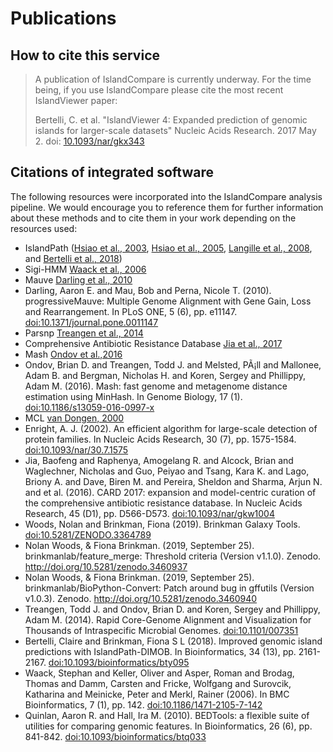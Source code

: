 # Publications

## How to cite this service
> A publication of IslandCompare is currently underway. For the time being, if you use IslandCompare please cite the most recent IslandViewer paper:
>
> Bertelli, C. et al. "IslandViewer 4: Expanded prediction of genomic islands for larger-scale datasets" Nucleic Acids Research. 2017 May 2. 
> doi: [10.1093/nar/gkx343](https://academic.oup.com/nar/article-lookup/doi/10.1093/nar/gkx343)


## Citations of integrated software

The following resources were incorporated into the IslandCompare analysis pipeline. We would encourage you to reference them for further information about these methods and to cite them in your work depending on the resources used:

- IslandPath ([Hsiao et al., 2003](https://academic.oup.com/bioinformatics/article/19/3/418/258350), [Hsiao et al., 2005](http://journals.plos.org/plosgenetics/article?id=10.1371/journal.pgen.0010062), [Langille et al., 2008](http://www.biomedcentral.com/1471-2105/9/329), and [Bertelli et al., 2018](https://academic.oup.com/bioinformatics/article/34/13/2161/4904263))
- Sigi-HMM [Waack et al., 2006](http://www.biomedcentral.com/1471-2105/7/142)
- Mauve [Darling et al., 2010](https://journals.plos.org/plosone/article?id=10.1371/journal.pone.0011147)
- Darling, Aaron E. and Mau, Bob and Perna, Nicole T. (2010). progressiveMauve: Multiple Genome Alignment with Gene Gain, Loss and Rearrangement. In PLoS ONE, 5 (6), pp. e11147. [doi:10.1371/journal.pone.0011147](http://dx.doi.org/10.1371/journal.pone.0011147)
- Parsnp [Treangen et al., 2014](https://genomebiology.biomedcentral.com/articles/10.1186/s13059-014-0524-x)
- Comprehensive Antibiotic Resistance Database [Jia et al., 2017](https://academic.oup.com/nar/article/45/D1/D566/2333912)
- Mash [Ondov et al.,2016](https://genomebiology.biomedcentral.com/articles/10.1186/s13059-016-0997-x)
- Ondov, Brian D. and Treangen, Todd J. and Melsted, PÃ¡ll and Mallonee, Adam B. and Bergman, Nicholas H. and Koren, Sergey and Phillippy, Adam M. (2016). Mash: fast genome and metagenome distance estimation using MinHash. In Genome Biology, 17 (1). [doi:10.1186/s13059-016-0997-x](http://dx.doi.org/10.1186/s13059-016-0997-x)
- MCL [van Dongen, 2000](https://micans.org/mcl/index.html?sec_thesisetc) 
- Enright, A. J. (2002). An efficient algorithm for large-scale detection of protein families. In Nucleic Acids Research, 30 (7), pp. 1575-1584. [doi:10.1093/nar/30.7.1575](http://dx.doi.org/10.1093/nar/30.7.1575)
- Jia, Baofeng and Raphenya, Amogelang R. and Alcock, Brian and Waglechner, Nicholas and Guo, Peiyao and Tsang, Kara K. and Lago, Briony A. and Dave, Biren M. and Pereira, Sheldon and Sharma, Arjun N. and et al. (2016). CARD 2017: expansion and model-centric curation of the comprehensive antibiotic resistance database. In Nucleic Acids Research, 45 (D1), pp. D566-D573. [doi:10.1093/nar/gkw1004](http://dx.doi.org/10.1093/nar/gkw1004)
- Woods, Nolan and Brinkman, Fiona (2019). Brinkman Galaxy Tools. [doi:10.5281/ZENODO.3364789](https://zenodo.org/record/3364789)
- Nolan Woods, & Fiona Brinkman. (2019, September 25). brinkmanlab/feature_merge: Threshold criteria (Version v1.1.0). Zenodo. http://doi.org/10.5281/zenodo.3460937
- Nolan Woods, & Fiona Brinkman. (2019, September 25). brinkmanlab/BioPython-Convert: Patch around bug in gffutils (Version v1.0.3). Zenodo. http://doi.org/10.5281/zenodo.3460940
- Treangen, Todd J. and Ondov, Brian D. and Koren, Sergey and Phillippy, Adam M. (2014). Rapid Core-Genome Alignment and Visualization for Thousands of Intraspecific Microbial Genomes. [doi:10.1101/007351](http://dx.doi.org/10.1101/007351)
- Bertelli, Claire and Brinkman, Fiona S L (2018). Improved genomic island predictions with IslandPath-DIMOB. In Bioinformatics, 34 (13), pp. 2161-2167. [doi:10.1093/bioinformatics/bty095](http://dx.doi.org/10.1093/bioinformatics/bty095)
- Waack, Stephan and Keller, Oliver and Asper, Roman and Brodag, Thomas and Damm, Carsten and Fricke, Wolfgang and Surovcik, Katharina and Meinicke, Peter and Merkl, Rainer (2006). In BMC Bioinformatics, 7 (1), pp. 142. [doi:10.1186/1471-2105-7-142](http://dx.doi.org/10.1186/1471-2105-7-142)
- Quinlan, Aaron R. and Hall, Ira M. (2010). BEDTools: a flexible suite of utilities for comparing genomic features. In Bioinformatics, 26 (6), pp. 841-842. [doi:10.1093/bioinformatics/btq033](http://dx.doi.org/10.1093/bioinformatics/btq033)
